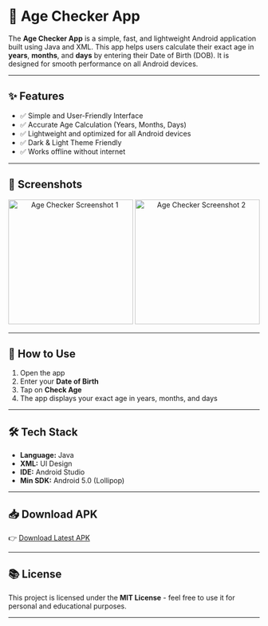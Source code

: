 # 📱 Age Checker App

The **Age Checker App** is a simple, fast, and lightweight Android application built using Java and XML. This app helps users calculate their exact age in **years**, **months**, and **days** by entering their Date of Birth (DOB). It is designed for smooth performance on all Android devices.

---

## ✨ Features
- ✅ Simple and User-Friendly Interface
- ✅ Accurate Age Calculation (Years, Months, Days)
- ✅ Lightweight and optimized for all Android devices
- ✅ Dark & Light Theme Friendly
- ✅ Works offline without internet

---

## 📸 Screenshots

<p align="center">
  <img src="https://github.com/harik90/ChechAge/Sreenshot/photo1.png" width="250" alt="Age Checker Screenshot 1">
  <img src="https://github.com/harik90/ChechAge/Sreenshot/phot21.png" width="250" alt="Age Checker Screenshot 2">
</p>

---

## 🚀 How to Use
1. Open the app
2. Enter your **Date of Birth**
3. Tap on **Check Age**
4. The app displays your exact age in years, months, and days

---

## 🛠 Tech Stack
- **Language:** Java
- **XML:** UI Design
- **IDE:** Android Studio
- **Min SDK:** Android 5.0 (Lollipop)

---

## 📥 Download APK
👉 [Download Latest APK](https://your-apk-download-link)

---

## 📚 License
This project is licensed under the **MIT License** - feel free to use it for personal and educational purposes.

---

